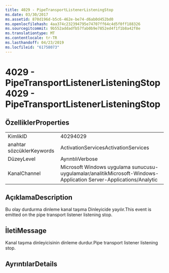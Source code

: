 ```yaml
---
title: 4029 - PipeTransportListenerListeningStop
ms.date: 03/30/2017
ms.assetid: 870d196d-b5c6-462e-be74-d6ab0d452bd0
ms.openlocfilehash: 4aa374c232394795e74707ff64c4d5f0ff188326
ms.sourcegitcommit: 9b552addadfb57fab0b9e7852ed4f1f1b8a42f8e
ms.translationtype: MT
ms.contentlocale: tr-TR
ms.lasthandoff: 04/23/2019
ms.locfileid: "61758073"
---
```

# <a name="4029---pipetransportlistenerlisteningstop"></a><span data-ttu-id="cf913-102">4029 - PipeTransportListenerListeningStop</span><span class="sxs-lookup"><span data-stu-id="cf913-102">4029 - PipeTransportListenerListeningStop</span></span>
## <a name="properties"></a><span data-ttu-id="cf913-103">Özellikler</span><span class="sxs-lookup"><span data-stu-id="cf913-103">Properties</span></span>  
  
|||  
|-|-|  
|<span data-ttu-id="cf913-104">Kimlik</span><span class="sxs-lookup"><span data-stu-id="cf913-104">ID</span></span>|<span data-ttu-id="cf913-105">4029</span><span class="sxs-lookup"><span data-stu-id="cf913-105">4029</span></span>|  
|<span data-ttu-id="cf913-106">anahtar sözcükler</span><span class="sxs-lookup"><span data-stu-id="cf913-106">Keywords</span></span>|<span data-ttu-id="cf913-107">ActivationServices</span><span class="sxs-lookup"><span data-stu-id="cf913-107">ActivationServices</span></span>|  
|<span data-ttu-id="cf913-108">Düzey</span><span class="sxs-lookup"><span data-stu-id="cf913-108">Level</span></span>|<span data-ttu-id="cf913-109">Ayrıntılı</span><span class="sxs-lookup"><span data-stu-id="cf913-109">Verbose</span></span>|  
|<span data-ttu-id="cf913-110">Kanal</span><span class="sxs-lookup"><span data-stu-id="cf913-110">Channel</span></span>|<span data-ttu-id="cf913-111">Microsoft Windows uygulama sunucusu-uygulamalar/analitik</span><span class="sxs-lookup"><span data-stu-id="cf913-111">Microsoft-Windows-Application Server-Applications/Analytic</span></span>|  
  
## <a name="description"></a><span data-ttu-id="cf913-112">Açıklama</span><span class="sxs-lookup"><span data-stu-id="cf913-112">Description</span></span>  
 <span data-ttu-id="cf913-113">Bu olay durdurma dinleme kanal taşıma Dinleyicide yayılır.</span><span class="sxs-lookup"><span data-stu-id="cf913-113">This event is emitted on the pipe transport listener listening stop.</span></span>  
  
## <a name="message"></a><span data-ttu-id="cf913-114">İleti</span><span class="sxs-lookup"><span data-stu-id="cf913-114">Message</span></span>  
 <span data-ttu-id="cf913-115">Kanal taşıma dinleyicisinin dinleme durdur.</span><span class="sxs-lookup"><span data-stu-id="cf913-115">Pipe transport listener listening stop.</span></span>  
  
## <a name="details"></a><span data-ttu-id="cf913-116">Ayrıntılar</span><span class="sxs-lookup"><span data-stu-id="cf913-116">Details</span></span>
